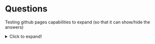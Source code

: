 # Questions

Testing github pages capabilities to expand (so that it can show/hide the answers)



<details>
  <summary>Click to expand!</summary>
  
  ## Heading
  1. A numbered
  2. list
     * With some
     * Sub bullets
</details>